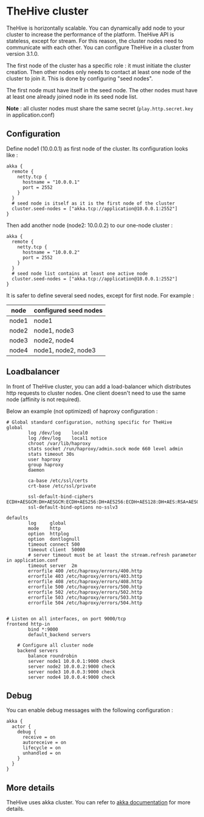 # TheHive cluster

TheHive is horizontally scalable. You can dynamically add node to your cluster
to increase the performance of the platform.
TheHive API is stateless, except for stream. For this reason, the cluster nodes
need to communicate with each other.
You can configure TheHive in a cluster from version 3.1.0.


The first node of the cluster has a specific role : it must initiate the cluster
creation. Then other nodes only needs to contact at least one node of the
cluster to join it. This is done by configuring "seed nodes".

The first node must have itself in the seed node. The other nodes must have at
least one already joined node in its seed node list.

**Note** : all cluster nodes must share the same secret (`play.http.secret.key` in
application.conf)

## Configuration

Define node1 (10.0.0.1) as first node of the cluster. Its configuration looks
like :
```
akka {
  remote {
    netty.tcp {
      hostname = "10.0.0.1"
      port = 2552
    }
  }
  # seed node is itself as it is the first node of the cluster
  cluster.seed-nodes = ["akka.tcp://application@10.0.0.1:2552"]
}
```

Then add another node (node2: 10.0.0.2) to our one-node cluster :
```
akka {
  remote {
    netty.tcp {
      hostname = "10.0.0.2"
      port = 2552
    }
  }
  # seed node list contains at least one active node
  cluster.seed-nodes = ["akka.tcp://application@10.0.0.1:2552"]
}
```

It is safer to define several seed nodes, except for first node. For example :

node  | configured seed nodes
------|----------------------
node1 | node1
node2 | node1, node3
node3 | node2, node4
node4 | node1, node2, node3

## Loadbalancer

In front of TheHive cluster, you can add a load-balancer which distributes http
requests to cluster nodes. One client doesn't need to use the same node
(affinity is not required).

Below an example (not optimized) of haproxy configuration :
```
# Global standard configuration, nothing specific for TheHive
global
        log /dev/log    local0
        log /dev/log    local1 notice
        chroot /var/lib/haproxy
        stats socket /run/haproxy/admin.sock mode 660 level admin
        stats timeout 30s
        user haproxy
        group haproxy
        daemon

        ca-base /etc/ssl/certs
        crt-base /etc/ssl/private

        ssl-default-bind-ciphers ECDH+AESGCM:DH+AESGCM:ECDH+AES256:DH+AES256:ECDH+AES128:DH+AES:RSA+AESGCM:RSA+AES:!aNULL:!MD5:!DSS
        ssl-default-bind-options no-sslv3

defaults
        log     global
        mode    http
        option  httplog
        option  dontlognull
        timeout connect 500
        timeout client  50000
        # server timeout must be at least the stream.refresh parameter in application.conf
        timeout server  2m
        errorfile 400 /etc/haproxy/errors/400.http
        errorfile 403 /etc/haproxy/errors/403.http
        errorfile 408 /etc/haproxy/errors/408.http
        errorfile 500 /etc/haproxy/errors/500.http
        errorfile 502 /etc/haproxy/errors/502.http
        errorfile 503 /etc/haproxy/errors/503.http
        errorfile 504 /etc/haproxy/errors/504.http


# Listen on all interfaces, on port 9000/tcp
frontend http-in
        bind *:9000
        default_backend servers

    # Configure all cluster node
    backend servers
        balance roundrobin
        server node1 10.0.0.1:9000 check
        server node2 10.0.0.2:9000 check
        server node3 10.0.0.3:9000 check
        server node4 10.0.0.4:9000 check
```

## Debug

You can enable debug messages with the following configuration :
```
akka {
  actor {
    debug {
      receive = on
      autoreceive = on
      lifecycle = on
      unhandled = on
    }
  }
}
```

## More details

TheHive uses akka cluster. You can refer to
[akka documentation](https://doc.akka.io/docs/akka/2.5/index-cluster.html) for
more details.

